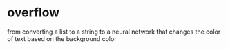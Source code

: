 # overflow
from converting a list to a string to a neural network that changes the color of text based on the background color
